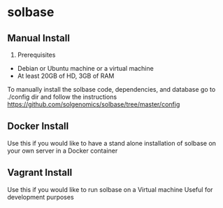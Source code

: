 # solbase

## Manual Install

1. Prerequisites
* Debian or Ubuntu machine or a virtual machine
* At least 20GB of HD, 3GB of RAM 

To manually install the solbase code, dependencies, and database 
go to ./config dir and follow the instructions 
https://github.com/solgenomics/solbase/tree/master/config


## Docker Install
Use this if you would like to have a stand alone installation of solbase on your own server in a Docker container 


## Vagrant Install
Use this if you would like to run solbase on a Virtual machine 
Useful for development purposes 

